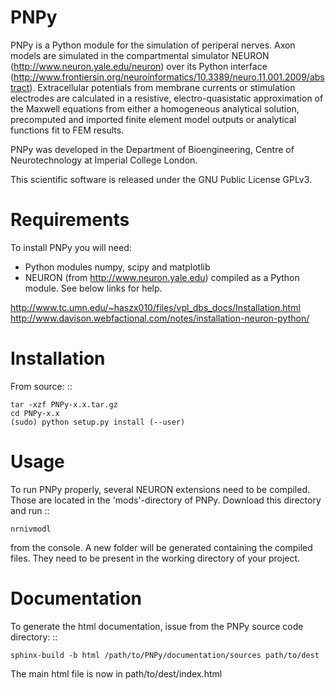 PNPy
====

PNPy is a Python module for the simulation of periperal nerves. Axon models are simulated in the compartmental simulator NEURON (http://www.neuron.yale.edu/neuron) over its Python interface (http://www.frontiersin.org/neuroinformatics/10.3389/neuro.11.001.2009/abstract). Extracellular potentials from membrane currents or stimulation electrodes are calculated in a resistive, electro-quasistatic approximation of the Maxwell equations from either a homogeneous analytical solution, precomputed and imported finite element model outputs or analytical functions fit to FEM results. 

PNPy was developed in the Department of Bioengineering, Centre of Neurotechnology at Imperial College London.

This scientific software is released under the GNU Public License GPLv3.


Requirements
============

To install PNPy you will need:

- Python modules numpy, scipy and matplotlib
- NEURON (from http://www.neuron.yale.edu) compiled as a Python module. See below links for help.

http://www.tc.umn.edu/~haszx010/files/vpl_dbs_docs/Installation.html
http://www.davison.webfactional.com/notes/installation-neuron-python/


Installation
============


From source:
::

    tar -xzf PNPy-x.x.tar.gz
    cd PNPy-x.x
    (sudo) python setup.py install (--user)


Usage
============

To run PNPy properly, several NEURON extensions need to be compiled. Those are located in the 'mods'-directory of PNPy. Download this directory and run 
::

	nrnivmodl
from the console. A new folder will be generated containing the compiled files. They need to be present in the working directory of your project.


Documentation
=============

To generate the html documentation, issue from the PNPy source code directory:
::
    
    sphinx-build -b html /path/to/PNPy/documentation/sources path/to/dest

The main html file is now in path/to/dest/index.html

